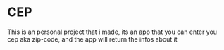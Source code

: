 # CEP
This is an personal project that i made, its an app that you can enter you cep aka zip-code, and the app will return the infos about it
